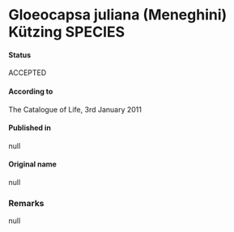 # Gloeocapsa juliana (Meneghini) Kützing SPECIES

#### Status
ACCEPTED

#### According to
The Catalogue of Life, 3rd January 2011

#### Published in
null

#### Original name
null

### Remarks
null
